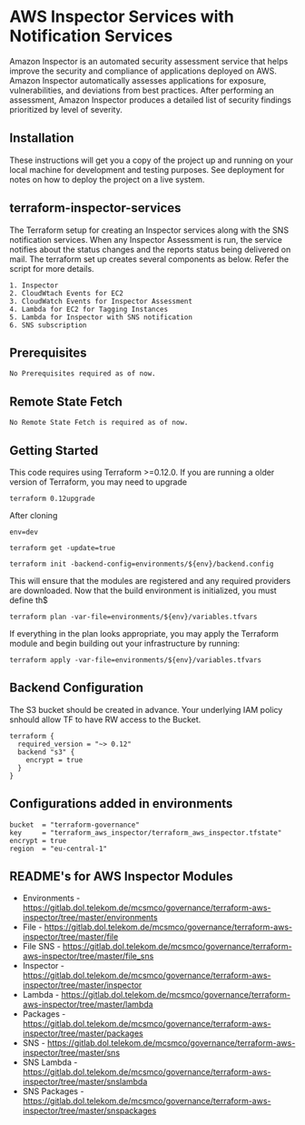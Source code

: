 # AWS Inspector Services with Notification Services

Amazon Inspector is an automated security assessment service that helps improve the security and compliance of applications deployed on AWS. Amazon Inspector automatically assesses applications for exposure, vulnerabilities, and deviations from best practices. After performing an assessment, Amazon Inspector produces a detailed list of security findings prioritized by level of severity. 

## Installation

These instructions will get you a copy of the project up and running on your local machine for development and testing purposes. See deployment for notes on how to deploy the project on a live system.


## terraform-inspector-services



The Terraform setup for creating an Inspector services along with the SNS notification services. When any Inspector Assessment is run, the service notifies about the status changes and the reports status being delivered on mail. 
The terraform set up creates several components as below. Refer the script for more details. 

```
1. Inspector 
2. CloudWtach Events for EC2
3. CloudWatch Events for Inspector Assessment
4. Lambda for EC2 for Tagging Instances
5. Lambda for Inspector with SNS notification
6. SNS subscription 

```


## Prerequisites

```
No Prerequisites required as of now.

```


## Remote State Fetch

```
No Remote State Fetch is required as of now. 
```


## Getting Started

  
This code requires using Terraform >=0.12.0.  If you are running a older version of Terraform, you may need to upgrade

```
terraform 0.12upgrade
```

After cloning

```
env=dev

terraform get -update=true

terraform init -backend-config=environments/${env}/backend.config
```

This will ensure that the modules are registered and any required providers are downloaded.  Now that the build environment is initialized, you must define th$

```
terraform plan -var-file=environments/${env}/variables.tfvars 
```

If everything in the plan looks appropriate, you may apply the Terraform module and begin building out your infrastructure by running:

```
terraform apply -var-file=environments/${env}/variables.tfvars 

```

 

## Backend Configuration

The S3 bucket should be created in advance. Your underlying IAM policy snhould allow TF to have RW access to the Bucket. 


```
terraform {
  required_version = "~> 0.12"
  backend "s3" {
    encrypt = true
  }
}
```

## Configurations added in environments
```
bucket  = "terraform-governance"
key     = "terraform_aws_inspector/terraform_aws_inspector.tfstate"
encrypt = true
region  = "eu-central-1"

```

## README's for AWS Inspector Modules
* Environments - https://gitlab.dol.telekom.de/mcsmco/governance/terraform-aws-inspector/tree/master/environments
* File - https://gitlab.dol.telekom.de/mcsmco/governance/terraform-aws-inspector/tree/master/file
* File SNS - https://gitlab.dol.telekom.de/mcsmco/governance/terraform-aws-inspector/tree/master/file_sns
* Inspector - https://gitlab.dol.telekom.de/mcsmco/governance/terraform-aws-inspector/tree/master/inspector
* Lambda - https://gitlab.dol.telekom.de/mcsmco/governance/terraform-aws-inspector/tree/master/lambda
* Packages - https://gitlab.dol.telekom.de/mcsmco/governance/terraform-aws-inspector/tree/master/packages
* SNS - https://gitlab.dol.telekom.de/mcsmco/governance/terraform-aws-inspector/tree/master/sns
* SNS Lambda - https://gitlab.dol.telekom.de/mcsmco/governance/terraform-aws-inspector/tree/master/snslambda
* SNS Packages - https://gitlab.dol.telekom.de/mcsmco/governance/terraform-aws-inspector/tree/master/snspackages

